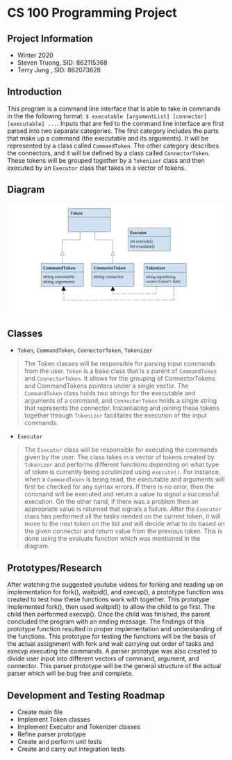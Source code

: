 # CS 100 Programming Project

## Project Information
* Winter 2020
* Steven Truong, SID: 862115368
* Terry Jung   , SID: 862073628

## Introduction
This program is a command line interface that is able to take in commands in the the following format:
`$ executable [argumentList] [connector] [executable] ...`. Inputs that are fed to the command line interface are first parsed into two separate categories. The first category includes the parts that make up a command (the executable and its arguments). It will be represented by a class called `CommandToken`.  The other category describes the connectors, and it will be defined by a class called `ConnectorToken`. These tokens will be grouped together by a `Tokenizer` class and then executed by an `Executor` class that takes in a vector of tokens.

## Diagram
![GitHub Logo](/images/OMT.png)

## Classes
* `Token`, `CommandToken`, `ConnectorToken`, `Tokenizer`
> The Token classes will be responsible for parsing input commands from the user. `Token` is a base class that is a parent of `CommandToken` and `ConnectorToken`. It allows for the grouping of ConnectorTokens and CommandTokens pointers under a single vector. The `CommandToken` class holds two strings for the executable and arguments of a command, and `ConnectorToken` holds a single string that represents the connector. Instantiating and joining these tokens together through `Tokenizer` facilitates the execution of the input commands.
* `Executor`
> The `Executor` class will be responsible for executing the commands given by the user. The class takes in a vector of tokens created by `Tokenizer` and performs different functions depending on what type of token is currently being scrutinized using `execute()`. For instance, when a `CommandToken` is being read, the executable and arguments will first be checked for any syntax errors. If there is no error, then the command will be executed and return a value to signal a successful execution. On the other hand, if there was a problem then an appropriate value is returned that signals a failure. After the `Executor` class has performed all the tasks needed on the current token, it will move to the next token on the list and will decide what to do based on the given connector and return value from the previous token. This is done using the evaluate function which was mentioned in the diagram.

## Prototypes/Research
After watching the suggested youtube videos for forking and reading up on implementation for fork(), waitpid(), and execvp(), a prototype function was created to test how these functions work with together. This prototype implemented fork(), then used waitpid() to allow the child to go first. The child then performed execvp(). Once the child was finished, the parent concluded the program with an ending message. The findings of this prototype function resulted in proper implementation and understanding of the functions. This prototype for testing the functions will be the basis of the actual assignment with fork and wait carrying out order of tasks and execvp executing the commands. A parser prototype was also created to divide user input into different vectors of command, argument, and connector. This parser prototype will be the general structure of the actual parser which will be bug free and complete. 
## Development and Testing Roadmap
* Create main file
* Implement Token classes
* Implement Executor and Tokenizer classes
* Refine parser prototype
* Create and perform unit tests
* Create and carry out integration tests
